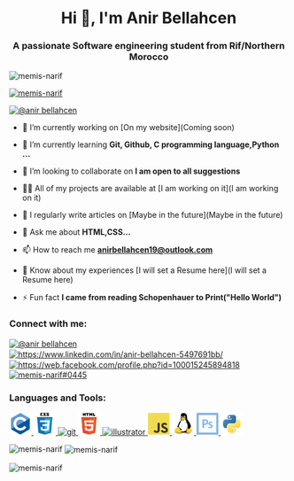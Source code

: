 <h1 align="center">Hi 👋, I'm Anir Bellahcen</h1>
<h3 align="center">A passionate Software engineering student from Rif/Northern Morocco</h3>




<p align="left"> <img src="https://komarev.com/ghpvc/?username=memis-narif&label=Profile%20views&color=0e75b6&style=flat" alt="memis-narif" /> </p>

<p align="left"> <a href="https://github.com/ryo-ma/github-profile-trophy"><img src="https://github-profile-trophy.vercel.app/?username=memis-narif" alt="memis-narif" /></a> </p>

<p align="left"> <a href="https://twitter.com/@anir bellahcen" target="blank"><img src="https://img.shields.io/twitter/follow/@anir bellahcen?logo=twitter&style=for-the-badge" alt="@anir bellahcen" /></a> </p>

- 🔭 I’m currently working on [On my website](Coming soon)

- 🌱 I’m currently learning **Git, Github, C programming language,Python ...**

- 👯 I’m looking to collaborate on **I am open to all suggestions**

- 👨‍💻 All of my projects are available at [I am working on it](I am working on it)

- 📝 I regularly write articles on [Maybe in the future](Maybe in the future)

- 💬 Ask me about **HTML,CSS...**

- 📫 How to reach me **anirbellahcen19@outlook.com**

- 📄 Know about my experiences [I will set a Resume here](I will set a Resume here)

- ⚡ Fun fact **I came from reading Schopenhauer to Print("Hello World")**

<h3 align="left">Connect with me:</h3>
<p align="left">
<a href="https://twitter.com/@anir bellahcen" target="blank"><img align="center" src="https://raw.githubusercontent.com/rahuldkjain/github-profile-readme-generator/master/src/images/icons/Social/twitter.svg" alt="@anir bellahcen" height="30" width="40" /></a>
<a href="https://linkedin.com/in/https://www.linkedin.com/in/anir-bellahcen-5497691bb/" target="blank"><img align="center" src="https://raw.githubusercontent.com/rahuldkjain/github-profile-readme-generator/master/src/images/icons/Social/linked-in-alt.svg" alt="https://www.linkedin.com/in/anir-bellahcen-5497691bb/" height="30" width="40" /></a>
<a href="https://fb.com/https://web.facebook.com/profile.php?id=100015245894818" target="blank"><img align="center" src="https://raw.githubusercontent.com/rahuldkjain/github-profile-readme-generator/master/src/images/icons/Social/facebook.svg" alt="https://web.facebook.com/profile.php?id=100015245894818" height="30" width="40" /></a>
<a href="https://discord.gg/memis-narif#0445" target="blank"><img align="center" src="https://raw.githubusercontent.com/rahuldkjain/github-profile-readme-generator/master/src/images/icons/Social/discord.svg" alt="memis-narif#0445" height="30" width="40" /></a>
</p>

<h3 align="left">Languages and Tools:</h3>
<p align="left"> <a href="https://www.cprogramming.com/" target="_blank" rel="noreferrer"> <img src="https://raw.githubusercontent.com/devicons/devicon/master/icons/c/c-original.svg" alt="c" width="40" height="40"/> </a> <a href="https://www.w3schools.com/css/" target="_blank" rel="noreferrer"> <img src="https://raw.githubusercontent.com/devicons/devicon/master/icons/css3/css3-original-wordmark.svg" alt="css3" width="40" height="40"/> </a> <a href="https://git-scm.com/" target="_blank" rel="noreferrer"> <img src="https://www.vectorlogo.zone/logos/git-scm/git-scm-icon.svg" alt="git" width="40" height="40"/> </a> <a href="https://www.w3.org/html/" target="_blank" rel="noreferrer"> <img src="https://raw.githubusercontent.com/devicons/devicon/master/icons/html5/html5-original-wordmark.svg" alt="html5" width="40" height="40"/> </a> <a href="https://www.adobe.com/in/products/illustrator.html" target="_blank" rel="noreferrer"> <img src="https://www.vectorlogo.zone/logos/adobe_illustrator/adobe_illustrator-icon.svg" alt="illustrator" width="40" height="40"/> </a> <a href="https://developer.mozilla.org/en-US/docs/Web/JavaScript" target="_blank" rel="noreferrer"> <img src="https://raw.githubusercontent.com/devicons/devicon/master/icons/javascript/javascript-original.svg" alt="javascript" width="40" height="40"/> </a> <a href="https://www.linux.org/" target="_blank" rel="noreferrer"> <img src="https://raw.githubusercontent.com/devicons/devicon/master/icons/linux/linux-original.svg" alt="linux" width="40" height="40"/> </a> <a href="https://www.photoshop.com/en" target="_blank" rel="noreferrer"> <img src="https://raw.githubusercontent.com/devicons/devicon/master/icons/photoshop/photoshop-line.svg" alt="photoshop" width="40" height="40"/> </a> <a href="https://www.python.org" target="_blank" rel="noreferrer"> <img src="https://raw.githubusercontent.com/devicons/devicon/master/icons/python/python-original.svg" alt="python" width="40" height="40"/> </a> </p>

<p><img align="left" src="https://github-readme-stats.vercel.app/api/top-langs?username=memis-narif&show_icons=true&locale=en&layout=compact" alt="memis-narif" /></p>

<p>&nbsp;<img align="center" src="https://github-readme-stats.vercel.app/api?username=memis-narif&show_icons=true&locale=en" alt="memis-narif" /></p>

<p><img align="center" src="https://github-readme-streak-stats.herokuapp.com/?user=memis-narif&" alt="memis-narif" /></p>
